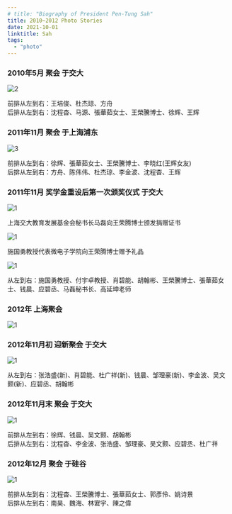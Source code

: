 ```yaml
---
# title: "Biography of President Pen-Tung Sah"
title: 2010~2012 Photo Stories
date: 2021-10-01
linktitle: Sah
tags:
  - "photo"
---
```


### 2010年5月 聚会 于交大

![2](/img/photostory/2.jpg)

前排从左到右：王培俊、杜杰琼、方舟\
后排从左到右：沈程杳、马源、張華茹女士、王榮騰博士、徐辉、王辉

### 2011年11月 聚会 于上海浦东

![3](/img/photostory/3.jpg)

前排从左到右：徐辉、張華茹女士、王榮騰博士、李晓红(王辉女友)\
后排从左到右：方舟、陈伟伟、杜杰琼、李金波、沈程杳、王辉

### 2011年11月 奖学金重设后第一次颁奖仪式 于交大 


![1](/img/photostory/4.jpg "This is the title attribute {width='100' height='75' style='border: 1px solid red;`}")

上海交大教育发展基金会秘书长马磊向王荣腾博士颁发捐赠证书

![1](/img/photostory/5.jpg)

施国勇教授代表微电子学院向王荣腾博士赠予礼品


![1](/img/photostory/6.jpg)

从左到右：施国勇教授、付宇卓教授、肖碧能、胡翰彬、王榮騰博士、張華茹女士、钱晨、应碧丞、马磊秘书长、高延坤老师

### 2012年 上海聚会

![1](/img/photostory/7.jpg)

### 2012年11月初 迎新聚会 于交大

![1](/img/photostory/8.jpg)

从左到右：张浩盛(新)、肖碧能、杜广祥(新)、钱晨、邹理豪(新)、李金波、吴文颢(新)、应碧丞、胡翰彬

### 2012年11月末 聚会 于交大

![1](/img/photostory/9.jpg)

前排从左到右：徐辉、钱晨、吴文颢、胡翰彬 \
后排从左到右：沈程杳、李金波、张浩盛、邹理豪、吴文颢、应碧丞、杜广祥

### 2012年12月 聚会 于硅谷

![1](/img/photostory/10.jpg)

前排从左到右：沈程杳、王榮騰博士、張華茹女士、郭彥伶、姚诗景 \
后排从左到右：南昊、魏海、林宭宇、陳之偉
